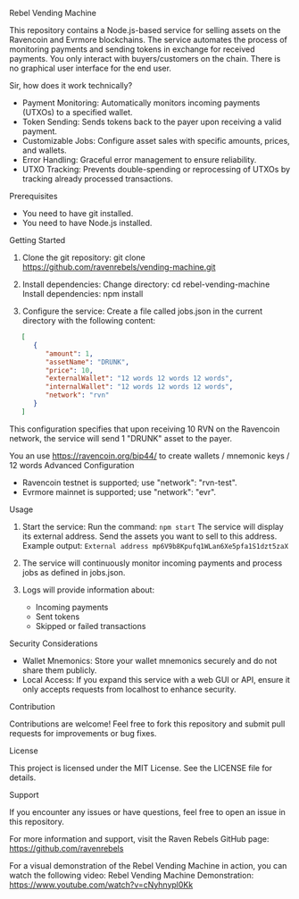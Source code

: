 Rebel Vending Machine

This repository contains a Node.js-based service for selling assets on the Ravencoin and Evrmore blockchains. The service automates the process of monitoring payments and sending tokens in exchange for received payments. You only interact with buyers/customers on the chain. There is no graphical user interface for the end user.

Sir, how does it work technically?

- Payment Monitoring: Automatically monitors incoming payments (UTXOs) to a specified wallet.
- Token Sending: Sends tokens back to the payer upon receiving a valid payment.
- Customizable Jobs: Configure asset sales with specific amounts, prices, and wallets.
- Error Handling: Graceful error management to ensure reliability.
- UTXO Tracking: Prevents double-spending or reprocessing of UTXOs by tracking already processed transactions.

Prerequisites

- You need to have git installed.
- You need to have Node.js installed.

Getting Started

1. Clone the git repository:
   git clone https://github.com/ravenrebels/vending-machine.git

2. Install dependencies:
   Change directory: cd rebel-vending-machine
   Install dependencies: npm install

3. Configure the service:
   Create a file called jobs.json in the current directory with the following content:

```JSON
   [
      {
         "amount": 1,
         "assetName": "DRUNK",
         "price": 10,
         "externalWallet": "12 words 12 words 12 words",
         "internalWallet": "12 words 12 words 12 words",
         "network": "rvn"
      }
   ]
```

This configuration specifies that upon receiving 10 RVN on the Ravencoin network, the service will send 1 "DRUNK" asset to the payer.

You an use https://ravencoin.org/bip44/ to create wallets / mnemonic keys / 12 words
Advanced Configuration

- Ravencoin testnet is supported; use "network": "rvn-test".
- Evrmore mainnet is supported; use "network": "evr".

Usage

1. Start the service:
   Run the command: `npm start`
   The service will display its external address.
   Send the assets you want to sell to this address.
   Example output: `External address mp6V9b8Kpufq1WLan6Xe5pfa1S1dzt5zaX`

2. The service will continuously monitor incoming payments and process jobs as defined in jobs.json.

3. Logs will provide information about:
   - Incoming payments
   - Sent tokens
   - Skipped or failed transactions

Security Considerations

- Wallet Mnemonics: Store your wallet mnemonics securely and do not share them publicly.
- Local Access: If you expand this service with a web GUI or API, ensure it only accepts requests from localhost to enhance security.

Contribution

Contributions are welcome! Feel free to fork this repository and submit pull requests for improvements or bug fixes.

License

This project is licensed under the MIT License. See the LICENSE file for details.

Support

If you encounter any issues or have questions, feel free to open an issue in this repository.

For more information and support, visit the Raven Rebels GitHub page: https://github.com/ravenrebels

For a visual demonstration of the Rebel Vending Machine in action, you can watch the following video:
Rebel Vending Machine Demonstration: https://www.youtube.com/watch?v=cNyhnypl0Kk
